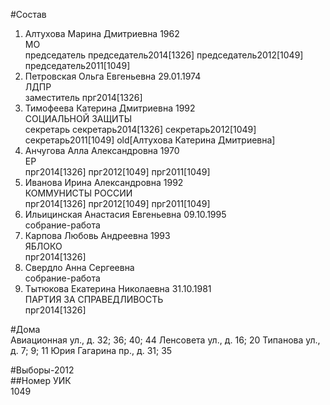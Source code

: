 #Состав  
1. Алтухова Марина Дмитриевна 1962  
    МО  
    председатель председатель2014[1326] председатель2012[1049] председатель2011[1049]  
2. Петровская Ольга Евгеньевна 29.01.1974  
    ЛДПР  
    заместитель прг2014[1326]  
3. Тимофеева Катерина Дмитриевна 1992  
    СОЦИАЛЬНОЙ ЗАЩИТЫ  
    секретарь секретарь2014[1326] секретарь2012[1049] секретарь2011[1049] old[Алтухова Катерина Дмитриевна]  
4. Анчугова Алла Александровна 1970  
    ЕР  
    прг2014[1326] прг2012[1049] прг2011[1049]  
5. Иванова Ирина Александровна 1992  
    КОММУНИСТЫ РОССИИ  
    прг2014[1326] прг2012[1049] прг2011[1049]  
6. Ильицинская Анастасия Евгеньевна 09.10.1995  
    собрание-работа  
7. Карпова Любовь Андреевна 1993  
    ЯБЛОКО  
    прг2014[1326]  
8. Свердло Анна Сергеевна  
    собрание-работа  
9. Тытюкова Екатерина Николаевна 31.10.1981  
    ПАРТИЯ ЗА СПРАВЕДЛИВОСТЬ  
    прг2014[1326]  
  
#Дома  
Авиационная ул., д. 32; 36; 40; 44 Ленсовета ул., д. 16; 20 Типанова ул., д. 7; 9; 11 Юрия Гагарина пр., д. 31; 35  
  
#Выборы-2012  
##Номер УИК  
1049  
